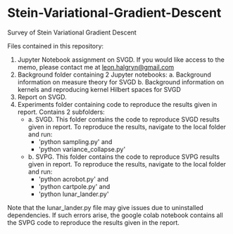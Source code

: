 # Stein-Variational-Gradient-Descent

Survey of Stein Variational Gradient Descent 

Files contained in this repository:

1. Jupyter Notebook assignment on SVGD. If you would like access to the memo, please contact me at leon.halgryn@gmail.com
2. Background folder containing 2 Jupyter notebooks:
   a. Background information on measure theory for SVGD
   b. Background information on kernels and reproducing kernel Hilbert spaces for SVGD
3. Report on SVGD.   
4. Experiments folder containing code to reproduce the results given in report. Contains 2 subfolders:
   - a. SVGD. This folder contains the code to reproduce SVGD results given in report. To reproduce the results, navigate to the local folder and run:
     - 'python sampling.py' and
     - 'python variance_collapse.py'
   - b. SVPG. This folder contains the code to reproduce SVPG results given in report. To reproduce the results, navigate to the local folder and run:
      - 'python acrobot.py' and
      - 'python cartpole.py' and
      - 'python lunar_lander.py'

Note that the lunar_lander.py file may give issues due to uninstalled dependencies. If such errors arise, the google colab notebook contains all the SVPG code to reproduce the results given in the report.
